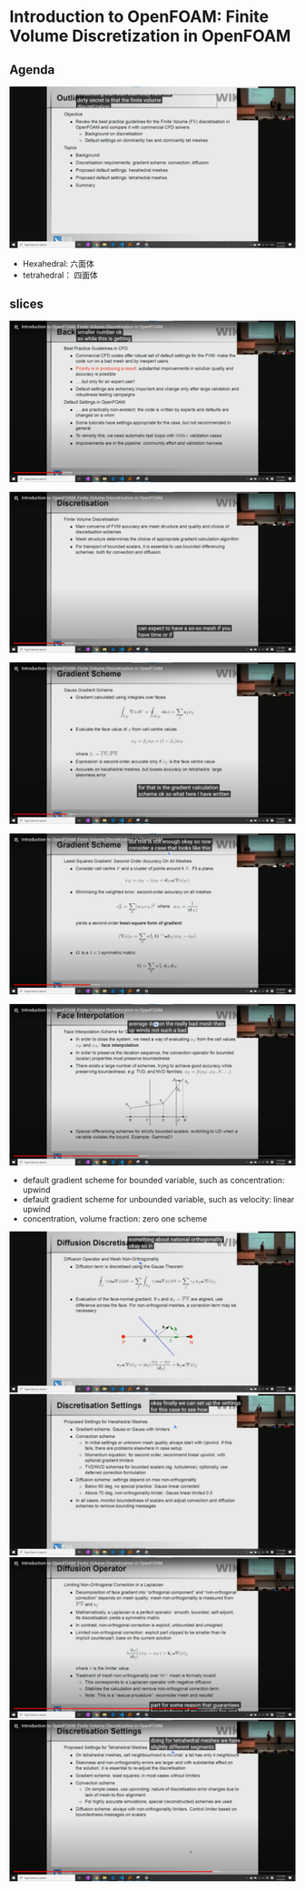 # Introduction to OpenFOAM: Finite Volume Discretization in OpenFOAM

## Agenda

![](img/finite_volume_discretization_2020-09-01-21-20-56.png)

- Hexahedral: 六面体
- tetrahedral： 四面体

## slices

![](img/finite_volume_discretization_2020-09-01-21-56-13.png)

![](img/finite_volume_discretization_2020-09-01-21-57-32.png)

![](img/finite_volume_discretization_2020-09-01-21-58-42.png)

![](img/finite_volume_discretization_2020-09-01-22-08-26.png)

![](img/finite_volume_discretization_2020-09-01-22-35-36.png)

- default gradient scheme for bounded variable, such as concentration: upwind
- default gradient scheme for unbounded variable, such as velocity: linear upwind
- concentration, volume fraction: zero one scheme

![](img/finite_volume_discretization_2020-09-01-22-45-34.png)
![](img/finite_volume_discretization_2020-09-01-23-15-59.png)
![](img/finite_volume_discretization_2020-09-01-23-34-52.png)
![](img/finite_volume_discretization_2020-09-01-23-22-06.png)